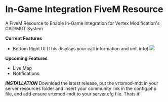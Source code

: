 # In-Game Integration FiveM Resource
A FiveM Resource to Enable In-Game Integration for Vertex Modification's CAD/MDT System

**Current Features**
* Bottom Right UI (This displays your call information and unit info)
![](https://i.imgur.com/aLFSLrP.png)

**Upcoming Features**
* Live Map
* Notifications

***INSTALLATION***
Download the latest release, put the vrtxmod-mdt in your server resources folder and insert your community link in the config.php file, and add ensure vrtxmod-mdt to your server.cfg file. Thats it!
